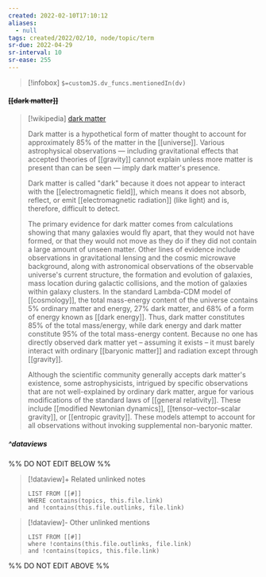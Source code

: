 ```yaml
---
created: 2022-02-10T17:10:12 
aliases:
  - null
tags: created/2022/02/10, node/topic/term
sr-due: 2022-04-29
sr-interval: 10
sr-ease: 255
---
```

> [!infobox]
`$=customJS.dv_funcs.mentionedIn(dv)`

#### <s class="topic-title">[[dark matter]]</s>

> [!wikipedia] [dark matter](https://en.wikipedia.org/wiki/Dark%20matter)
> 
> Dark matter is a hypothetical form of matter thought to account for approximately 85% of the matter in the [[universe]]. Various astrophysical observations — including gravitational effects that accepted theories of [[gravity]] cannot explain unless more matter is present than can be seen — imply dark matter's presence.
> 
> Dark matter is called "dark" because it does not appear to interact with the [[electromagnetic field]], which means it does not absorb, reflect, or emit [[electromagnetic radiation]] (like light) and is, therefore, difficult to detect. 
> 
> The primary evidence for dark matter comes from calculations showing that many galaxies would fly apart, that they would not have formed, or that they would not move as they do if they did not contain a large amount of unseen matter. Other lines of evidence include observations in gravitational lensing and the cosmic microwave background, along with astronomical observations of the observable universe's current structure, the formation and evolution of galaxies, mass location during galactic collisions, and the motion of galaxies within galaxy clusters. In the standard Lambda-CDM model of [[cosmology]], the total mass-energy content of the universe contains 5% ordinary matter and energy, 27% dark matter, and 68% of a form of energy known as [[dark energy]]. Thus, dark matter constitutes 85% of the total mass/energy, while dark energy and dark matter constitute 95% of the total mass-energy content. Because no one has directly observed dark matter yet – assuming it exists – it must barely interact with ordinary [[baryonic matter]] and radiation except through [[gravity]]. 
> 
> Although the scientific community generally accepts dark matter's existence, some astrophysicists, intrigued by specific observations that are not well-explained by ordinary dark matter, argue for various modifications of the standard laws of [[general relativity]]. These include [[modified Newtonian dynamics]], [[tensor–vector–scalar gravity]], or [[entropic gravity]]. These models attempt to account for all observations without invoking supplemental non-baryonic matter.
>

##### ^dataviews

%% DO NOT EDIT BELOW %%
> [!dataview]+ Related unlinked notes
> ```dataview
> LIST FROM [[#]]
> WHERE contains(topics, this.file.link)
> and !contains(this.file.outlinks, file.link)
> ```
 
> [!dataview]- Other unlinked mentions
> ```dataview
> LIST FROM [[#]]
> where !contains(this.file.outlinks, file.link)
> and !contains(topics, this.file.link)
> ```

%% DO NOT EDIT ABOVE %%
